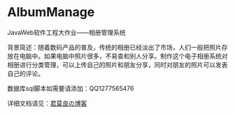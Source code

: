 # AlbumManage
JavaWeb软件工程大作业——相册管理系统

背景简述：随着数码产品的普及，传统的相册已经淡出了市场，人们一般把照片存放在电脑中。如果电脑中照片很多，不易查和别人分享。制作这个电子相册系统对相册进行分类管理，可以上传自己的照片和朋友分享，同时对朋友的照片可以发表自己的评论。

数据库sql脚本如需要请添加：QQ1277565476

详细文档请见：[君莫良の博客](https://coderzqy.github.io/2021/01/28/%E8%BD%AF%E4%BB%B6%E5%B7%A5%E7%A8%8B/#more)
